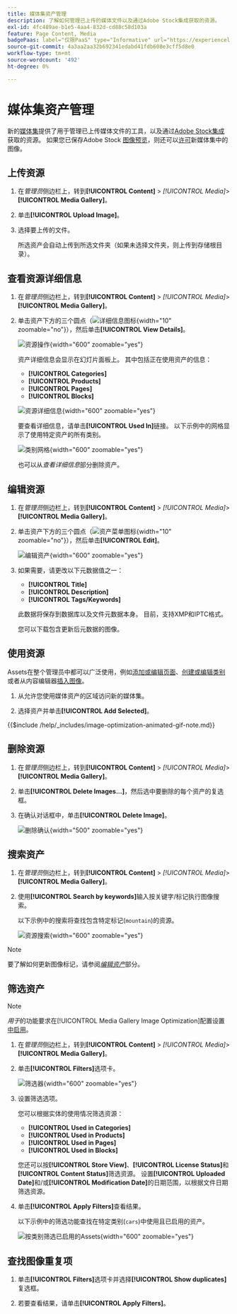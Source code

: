 ```yaml
---
title: 媒体集资产管理
description: 了解如何管理已上传的媒体文件以及通过Adobe Stock集成获取的资源。
exl-id: 4fc489ae-b1e5-4aa4-832d-cd88c58d103a
feature: Page Content, Media
badgePaas: label="仅限PaaS" type="Informative" url="https://experienceleague.adobe.com/zh-hans/docs/commerce/user-guides/product-solutions" tooltip="仅适用于云项目(Adobe管理的PaaS基础架构)和内部部署项目上的Adobe Commerce 。"
source-git-commit: 4a3aa2aa32b692341edabd41fdb608e3cff5d8e0
workflow-type: tm+mt
source-wordcount: '492'
ht-degree: 0%

---
```


# 媒体集资产管理

新的[媒体集](media-gallery.md)提供了用于管理已上传媒体文件的工具，以及通过[Adobe Stock集成](adobe-stock.md)获取的资源。 如果您已保存Adobe Stock [图像预览](adobe-stock-save-preview.md)，则还可以[许可](adobe-stock-license-image.md)新媒体集中的图像。

## 上传资源

1. 在&#x200B;_管理员_&#x200B;侧边栏上，转到&#x200B;**[!UICONTROL Content]** > _[!UICONTROL Media]_>**[!UICONTROL Media Gallery]**。

1. 单击&#x200B;**[!UICONTROL Upload Image]**。

1. 选择要上传的文件。

   所选资产会自动上传到所选文件夹（如果未选择文件夹，则上传到存储根目录）。

## 查看资源详细信息

1. 在&#x200B;_管理员_&#x200B;侧边栏上，转到&#x200B;**[!UICONTROL Content]** > _[!UICONTROL Media]_>**[!UICONTROL Media Gallery]**。

1. 单击资产下方的三个圆点（![详细信息图标](./assets/media-gallery-asset-menu-icon.png){width="10" zoomable="no"}），然后单击&#x200B;**[!UICONTROL View Details]**。

   ![资源操作](./assets/media-gallery-asset-actions.png){width="600" zoomable="yes"}

   资产详细信息会显示在幻灯片面板上。 其中包括正在使用资产的信息：

   - **[!UICONTROL Categories]**
   - **[!UICONTROL Products]**
   - **[!UICONTROL Pages]**
   - **[!UICONTROL Blocks]**

   ![资源详细信息](./assets/media-gallery-asset-details.png){width="600" zoomable="yes"}

   要查看详细信息，请单击&#x200B;**[!UICONTROL Used In]**&#x200B;链接。 以下示例中的网格显示了使用特定资产的所有类别。

   ![类别网格](./assets/media-gallery-asset-categories.png){width="600" zoomable="yes"}

   也可以从&#x200B;_查看详细信息_&#x200B;部分删除资产。

## 编辑资源

1. 在&#x200B;_管理员_&#x200B;侧边栏上，转到&#x200B;**[!UICONTROL Content]** > _[!UICONTROL Media]_>**[!UICONTROL Media Gallery]**。

1. 单击资产下方的三个圆点（![资产菜单图标](./assets/media-gallery-asset-menu-icon.png){width="10" zoomable="no"}），然后单击&#x200B;**[!UICONTROL Edit]**。

   ![编辑资产](./assets/media-gallery-edit-asset.png){width="600" zoomable="yes"}

1. 如果需要，请更改以下元数据值之一：

   - **[!UICONTROL Title]**
   - **[!UICONTROL Description]**
   - **[!UICONTROL Tags/Keywords]**

   此数据将保存到数据库以及文件元数据本身。 目前，支持XMP和IPTC格式。

   您可以下载包含更新后元数据的图像。

## 使用资源

Assets在整个管理员中都可以广泛使用，例如[添加或编辑页面](page-add.md)、[创建或编辑类别](../catalog/category-create.md)或者从内容编辑器[插入图像](editor-insert-image.md)。

1. 从允许您使用媒体资产的区域访问新的媒体集。

1. 选择资产并单击&#x200B;**[!UICONTROL Add Selected]**。

{{$include /help/_includes/image-optimization-animated-gif-note.md}}

## 删除资源

1. 在&#x200B;_管理员_&#x200B;侧边栏上，转到&#x200B;**[!UICONTROL Content]** > _[!UICONTROL Media]_>**[!UICONTROL Media Gallery]**。

1. 单击&#x200B;**[!UICONTROL Delete Images...]**，然后选中要删除的每个资产的复选框。

1. 在确认对话框中，单击&#x200B;**[!UICONTROL Delete Image]**。

   ![删除确认](./assets/media-gallery-bulk-delete-confirm.png){width="500" zoomable="yes"}

## 搜索资产

1. 在&#x200B;_管理员_&#x200B;侧边栏上，转到&#x200B;**[!UICONTROL Content]** > _[!UICONTROL Media]_>**[!UICONTROL Media Gallery]**。

1. 使用&#x200B;**[!UICONTROL Search by keywords]**&#x200B;输入按关键字/标记执行图像搜索。

   以下示例中的搜索将查找包含特定标记(`mountain`)的资源。

   ![资源搜索](./assets/media-gallery-asset-search.png){width="600" zoomable="yes"}

>[!NOTE]
>
>要了解如何更新图像标记，请参阅&#x200B;_[编辑资产](#edit-an-asset)_&#x200B;部分。

## 筛选资产

>[!NOTE]
>
>_用于_&#x200B;的功能要求在[!UICONTROL Media Gallery Image Optimization]配置设置[中启用](media-gallery-image-optimization.md)。

1. 在&#x200B;_管理员_&#x200B;侧边栏上，转到&#x200B;**[!UICONTROL Content]** > _[!UICONTROL Media]_>**[!UICONTROL Media Gallery]**。

1. 单击&#x200B;**[!UICONTROL Filters]**&#x200B;选项卡。

   ![筛选器](./assets/media-gallery-filters.png){width="600" zoomable="yes"}

1. 设置筛选选项。

   您可以根据实体的使用情况筛选资源：

   - **[!UICONTROL Used in Categories]**
   - **[!UICONTROL Used in Products]**
   - **[!UICONTROL Used in Pages]**
   - **[!UICONTROL Used in Blocks]**

   您还可以按&#x200B;**[!UICONTROL Store View]**、**[!UICONTROL License Status]**&#x200B;和&#x200B;**[!UICONTROL Content Status]**&#x200B;筛选资源。 设置&#x200B;**[!UICONTROL Uploaded Date]**&#x200B;和/或&#x200B;**[!UICONTROL Modification Date]**&#x200B;的日期范围，以根据文件日期筛选资源。

1. 单击&#x200B;**[!UICONTROL Apply Filters]**&#x200B;查看结果。

   以下示例中的筛选功能查找在特定类别(`cars`)中使用且已启用的资产。

   ![按类别筛选已启用的Assets](./assets/media-gallery-filter-by-category.png){width="600" zoomable="yes"}

## 查找图像重复项

1. 单击&#x200B;**[!UICONTROL Filters]**&#x200B;选项卡并选择&#x200B;**[!UICONTROL Show duplicates]**&#x200B;复选框。

1. 若要查看结果，请单击&#x200B;**[!UICONTROL Apply Filters]**。

<!-- Last updated from includes: 2024-01-30 15:43:39 -->
